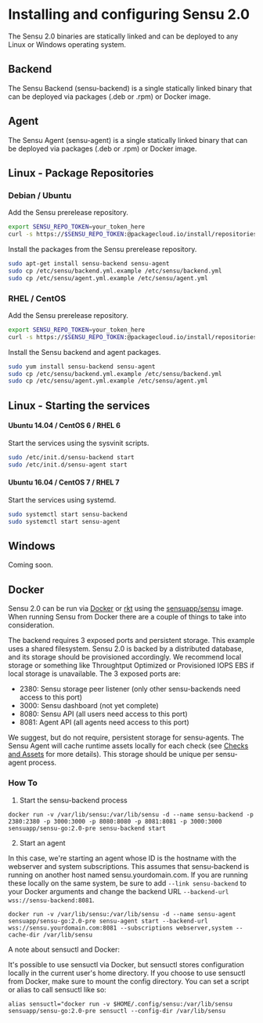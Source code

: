 # Installing and configuring Sensu 2.0

The Sensu 2.0 binaries are statically linked and can be deployed to any Linux or Windows operating system.

## Backend

The Sensu Backend (sensu-backend) is a single statically linked binary that can be deployed via packages (.deb or .rpm) or Docker image.

## Agent

The Sensu Agent (sensu-agent) is a single statically linked binary that can be deployed via packages (.deb or .rpm) or Docker image.

## Linux - Package Repositories

### Debian / Ubuntu

Add the Sensu prerelease repository.

```sh
export SENSU_REPO_TOKEN=your_token_here
curl -s https://$SENSU_REPO_TOKEN:@packagecloud.io/install/repositories/sensu/prerelease/script.deb.sh | sudo bash
```

Install the packages from the Sensu prerelease repository.

```sh
sudo apt-get install sensu-backend sensu-agent
sudo cp /etc/sensu/backend.yml.example /etc/sensu/backend.yml
sudo cp /etc/sensu/agent.yml.example /etc/sensu/agent.yml
```

### RHEL / CentOS

Add the Sensu prerelease repository.

```sh
export SENSU_REPO_TOKEN=your_token_here
curl -s https://$SENSU_REPO_TOKEN:@packagecloud.io/install/repositories/sensu/prerelease/script.rpm.sh | sudo bash
```

Install the Sensu backend and agent packages.

```sh
sudo yum install sensu-backend sensu-agent
sudo cp /etc/sensu/backend.yml.example /etc/sensu/backend.yml
sudo cp /etc/sensu/agent.yml.example /etc/sensu/agent.yml
```

## Linux - Starting the services

#### Ubuntu 14.04 / CentOS 6 / RHEL 6

Start the services using the sysvinit scripts.

```sh
sudo /etc/init.d/sensu-backend start
sudo /etc/init.d/sensu-agent start
```

#### Ubuntu 16.04 / CentOS 7 / RHEL 7

Start the services using systemd.

```sh
sudo systemctl start sensu-backend
sudo systemctl start sensu-agent
```

## Windows

Coming soon.

## Docker

Sensu 2.0 can be run via [Docker](https://www.docker.com/) or [rkt](https://coreos.com/rkt) using the [sensuapp/sensu](https://hub.docker.com/r/sensuapp/sensu/) image. When running Sensu from Docker there are a couple of things to take into consideration.

The backend requires 3 exposed ports and persistent storage. This example uses a shared filesystem. Sensu 2.0 is backed by a distributed database, and its storage should be provisioned accordingly.  We recommend local storage or something like Throughtput Optimized or Provisioned IOPS EBS if local storage is unavailable.  The 3 exposed ports are:

- 2380: Sensu storage peer listener (only other sensu-backends need access to this port)
- 3000: Sensu dashboard (not yet complete)
- 8080: Sensu API (all users need access to this port)
- 8081: Agent API (all agents need access to this port)

We suggest, but do not require, persistent storage for sensu-agents. The Sensu Agent will cache runtime assets locally for each check (see [Checks and Assets](06-checks-and-assets.md) for more details). This storage should be unique per sensu-agent process.

### How To

1. Start the sensu-backend process

`docker run -v /var/lib/sensu:/var/lib/sensu -d --name sensu-backend -p 2380:2380 -p 3000:3000 -p 8080:8080 -p 8081:8081 -p 3000:3000 sensuapp/sensu-go:2.0-pre sensu-backend start`

2. Start an agent

In this case, we're starting an agent whose ID is the hostname with the webserver and system subscriptions. This assumes that sensu-backend is running on another host named sensu.yourdomain.com. If you are running these locally on the same system, be sure to add `--link sensu-backend` to your Docker arguments and change the backend URL `--backend-url wss://sensu-backend:8081`.

`docker run -v /var/lib/sensu:/var/lib/sensu -d --name sensu-agent sensuapp/sensu-go:2.0-pre sensu-agent start --backend-url wss://sensu.yourdomain.com:8081 --subscriptions webserver,system --cache-dir /var/lib/sensu`

A note about sensuctl and Docker:

It's possible to use sensuctl via Docker, but sensuctl stores configuration locally in the current user's home directory. If you choose to use sensuctl from Docker, make sure to mount the config directory. You can set a script or alias to call sensuctl like so:

`alias sensuctl="docker run -v $HOME/.config/sensu:/var/lib/sensu sensuapp/sensu-go:2.0-pre sensuctl --config-dir /var/lib/sensu`
